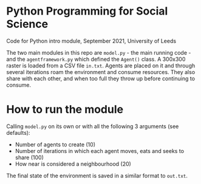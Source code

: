 # Python Programming for Social Science
Code for Python intro module, September 2021, University of Leeds

The two main modules in this repo are `model.py` - the main running code - and the `agentframework.py` which defined the `Agent()` class.
A 300x300 raster is loaded from a CSV file `in.txt`. Agents are placed on it and through several iterations roam the environment and consume resources. They also share with each other, and when too full they throw up before continuing to consume.

# How to run the module
Calling `model.py` on its own or with all the following 3 arguments (see defaults):
- Number of agents to create (10)
- Number of iterations in which each agent moves, eats and seeks to share (100)
- How near is considered a neighbourhood (20)

The final state of the environment is saved in a similar format to `out.txt`.
